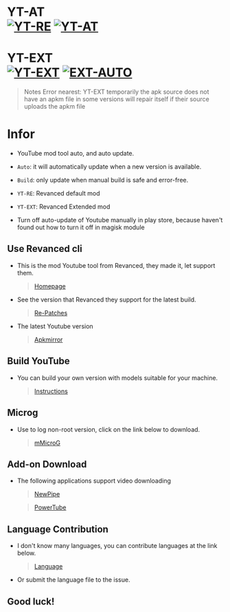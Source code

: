 
# YT-AT <br/>[![YT-RE](https://github.com/kakathic/YT-AT/actions/workflows/Install.yml/badge.svg)](https://github.com/kakathic/YT-AT/actions/workflows/Install.yml) [![YT-AT](https://github.com/kakathic/YT-AT/actions/workflows/Auto.yml/badge.svg)](https://github.com/kakathic/YT-AT/actions/workflows/Auto.yml)

# YT-EXT <br/>[![YT-EXT](https://github.com/kakathic/YT-AT/actions/workflows/XInstall.yml/badge.svg)](https://github.com/kakathic/YT-AT/actions/workflows/XInstall.yml) [![EXT-AUTO](https://github.com/kakathic/YT-AT/actions/workflows/XAuto.yml/badge.svg)](https://github.com/kakathic/YT-AT/actions/workflows/XAuto.yml)

> Notes Error nearest: YT-EXT temporarily the apk source does not have an apkm file in some versions will repair itself if their source uploads the apkm file

# Infor

- YouTube mod tool auto, and auto update.

- `Auto`: it will automatically update when a new version is available.

- `Build`: only update when manual build is safe and error-free.

- `YT-RE`: Revanced default mod

- `YT-EXT`: Revanced Extended mod

- Turn off auto-update of Youtube manually in play store, because haven't found out how to turn it off in magisk module

**Use Revanced cli**
---

- This is the mod Youtube tool from Revanced, they made it, let support them.

   > [Homepage](https://github.com/revanced)

- See the version that Revanced they support for the latest build.

   > [Re-Patches](https://github.com/revanced/revanced-patches)

- The latest Youtube version

   > [Apkmirror](https://www.apkmirror.com/apk/google-inc/youtube/)

**Build YouTube**
---

- You can build your own version with models suitable for your machine. 

   > [Instructions](https://github.com/kakathic/YT-AT/blob/Vip/.github/Tools/Auto.md)

**Microg**
---

- Use to log non-root version, click on the link below to download.

   > [mMicroG](https://github.com/inotia00/mMicroG/releases)

**Add-on Download**
---

- The following applications support video downloading

   > [NewPipe](https://newpipe.net)

   > [PowerTube](https://github.com/razar-dev/PowerTube)

**Language Contribution**
---

- I don't know many languages, you can contribute languages ​​at the link below.

   > [Language](https://github.com/kakathic/YT-AT/tree/Vip/.github/Language)

- Or submit the language file to the issue.

**Good luck!**
---
